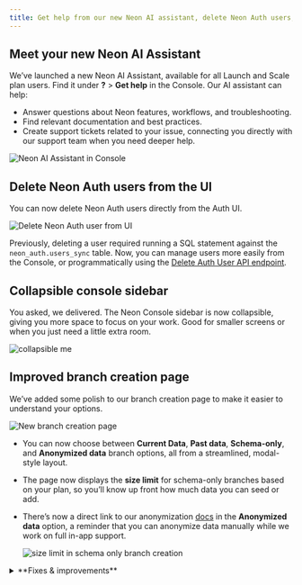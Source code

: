 ```yaml
---
title: Get help from our new Neon AI assistant, delete Neon Auth users, UI improvements, and more
---
```


## Meet your new Neon AI Assistant

We’ve launched a new Neon AI Assistant, available for all Launch and Scale plan users. Find it under **?** > **Get help** in the Console. Our AI assistant can help:

- Answer questions about Neon features, workflows, and troubleshooting.
- Find relevant documentation and best practices.
- Create support tickets related to your issue, connecting you directly with our support team when you need deeper help.

![Neon AI Assistant in Console](/docs/relnotes/neon_ai_assistant.png)

## Delete Neon Auth users from the UI

You can now delete Neon Auth users directly from the Auth UI.

![Delete Neon Auth user from UI](/docs/relnotes/delete_user.png)

Previously, deleting a user required running a SQL statement against the `neon_auth.users_sync` table. Now, you can manage users more easily from the Console, or programmatically using the [Delete Auth User API endpoint](https://api-docs.neon.tech/reference/deleteneonauthuser).

## Collapsible console sidebar

You asked, we delivered. The Neon Console sidebar is now collapsible, giving you more space to focus on your work. Good for smaller screens or when you just need a little extra room.

![collapsible me](/docs/relnotes/collapse_menu.png)

## Improved branch creation page

We’ve added some polish to our branch creation page to make it easier to understand your options.

![New branch creation page](/docs/relnotes/create_branch_new.png)

- You can now choose between **Current Data**, **Past data**, **Schema-only**, and **Anonymized data** branch options, all from a streamlined, modal-style layout.
- The page now displays the **size limit** for schema-only branches based on your plan, so you’ll know up front how much data you can seed or add.
- There’s now a direct link to our anonymization [docs](/docs/workflows/data-anonymization) in the **Anonymized data** option, a reminder that you can anonymize data manually while we work on full in-app support.

  ![size limit in schema only branch creation](/docs/relnotes/schema_branch_limit.png)

<details>

<summary>**Fixes & improvements**</summary>

- **Neon Console**
  - When adding an OpenTelemetry (OTel) integration, credential validation is now non-blocking. If we detect an issue, you’ll see a warning, but you can still continue if you choose to. Useful for connecting to a provider we can't fully validate yet.

- **Drizzle Studio update**
  - Drizzle Studio, which powers the **Tables** page in the Neon Console, has been updated to version 1.1.4. For details about the latest updates, see the [Neon Drizzle Studio Integration Changelog](https://github.com/neondatabase/neon-drizzle-studio-changelog/blob/main/CHANGELOG.md).

</details>
